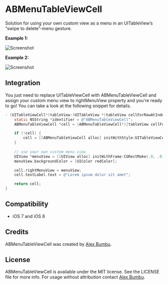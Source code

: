 # ABMenuTableViewCell

Solution for using your own custom view as a menu in an UITableView’s “swipe to delete”-menu gesture.

**Example 1:**

![Screenshot](https://github.com/alexbumbu/ABMenuTableViewCell/blob/master/sample_1.png?raw=true)

**Example 2:**

![Screenshot](https://github.com/alexbumbu/ABMenuTableViewCell/blob/master/sample_2.png?raw=true)

## Integration

You just need to replace UITableViewCell with ABMenuTableViewCell and assign your custom menu view to rightMenuView property and you're ready to go! You can take a look at the following snippet for details.

```objective-c
- (UITableViewCell*)tableView:(UITableView *)tableView cellForRowAtIndexPath:(NSIndexPath *)indexPath {
    static NSString *identifier = @"ABMenuTableViewCell";
    ABMenuTableViewCell *cell = (ABMenuTableViewCell*)[tableView cellForRowAtIndexPath:indexPath];

    if (!cell) {
        cell = [[ABMenuTableViewCell alloc] initWithStyle:UITableViewCellStyleDefault reuseIdentifier:identifier];
    }
    
    // use your own custom menu view
    UIView *menuView = [[UIView alloc] initWithFrame:CGRectMake(.0, .0, 160.0, 44.0)];
    menuView.backgroundColor = [UIColor redColor];

    cell.rightMenuView = menuView;
    cell.textLabel.text = @"Lorem ipsum dolor sit amet";

    return cell;
}
```

## Compatibility

* iOS 7 and iOS 8

## Credits

ABMenuTableViewCell was created by [Alex Bumbu](https://github.com/alexbumbu).

## License

ABMenuTableViewCell is available under the MIT license. See the LICENSE file for more info.
For usage without attribution contact [Alex Bumbu](mailto:alex.bumbu@gmail.com).
